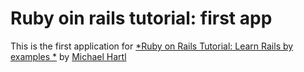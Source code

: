 # Ruby oin rails tutorial: first app

This is the first application for [*Ruby on Rails Tutorial: Learn Rails by examples *](http://railstutorial.org) by [Michael Hartl](http://michaelhartl.com)


